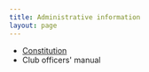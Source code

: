 ```yaml
---
title: Administrative information
layout: page
---
```


- [Constitution](constitution)
- Club officers' manual

